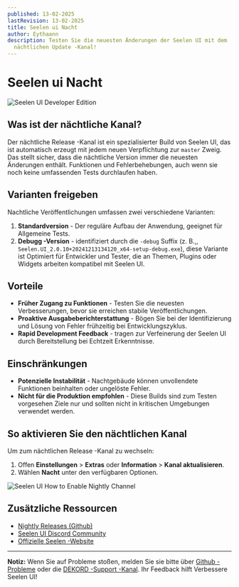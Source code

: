 ```yaml
---
published: 13-02-2025
lastRevision: 13-02-2025
title: Seelen ui Nacht
author: Eythaann
description: Testen Sie die neuesten Änderungen der Seelen UI mit dem
  nächtlichen Update -Kanal!
---
```


# Seelen ui Nacht

![Seelen UI Developer Edition](https://github.com/user-attachments/assets/76634b49-7b09-4ef2-9643-e93542309f5d)

## Was ist der nächtliche Kanal?

Der nächtliche Release -Kanal ist ein spezialisierter Build von Seelen UI, das
ist automatisch erzeugt mit jedem neuen Verpflichtung zur `master` Zweig. Das
stellt sicher, dass die nächtliche Version immer die neuesten Änderungen
enthält. Funktionen und Fehlerbehebungen, auch wenn sie noch keine umfassenden
Tests durchlaufen haben.

## Varianten freigeben

Nachtliche Veröffentlichungen umfassen zwei verschiedene Varianten:

1. **Standardversion** - Der reguläre Aufbau der Anwendung, geeignet für
   Allgemeine Tests.
2. **Debugg -Version** - identifiziert durch die `-debug` Suffix (z. B.,,
   `Seelen.UI_2.0.10+20241213134120_x64-setup-debug.exe`), diese Variante ist
   Optimiert für Entwickler und Tester, die an Themen, Plugins oder Widgets
   arbeiten kompatibel mit Seelen UI.

## Vorteile

- **Früher Zugang zu Funktionen** - Testen Sie die neuesten Verbesserungen,
  bevor sie erreichen stabile Veröffentlichungen.
- **Proaktive Ausgabeberichterstattung** - Bögen Sie bei der Identifizierung und
  Lösung von Fehler frühzeitig bei Entwicklungszyklus.
- **Rapid Development Feedback** - tragen zur Verfeinerung der Seelen UI durch
  Bereitstellung bei Echtzeit Erkenntnisse.

## Einschränkungen

- **Potenzielle Instabilität** - Nachtgebäude können unvollendete Funktionen
  beinhalten oder ungelöste Fehler.
- **Nicht für die Produktion empfohlen** - Diese Builds sind zum Testen
  vorgesehen Ziele nur und sollten nicht in kritischen Umgebungen verwendet
  werden.

## So aktivieren Sie den nächtlichen Kanal

Um zum nächtlichen Release -Kanal zu wechseln:

1. Offen **Einstellungen** > **Extras** oder **Information** > **Kanal
   aktualisieren**.
2. Wählen **Nacht** unter den verfügbaren Optionen.

![Seelen UI How to Enable Nightly Channel](https://github.com/user-attachments/assets/ae88aeac-98cc-4424-a9e7-fb59740b694e)

## Zusätzliche Ressourcen

- [Nightly Releases (Github)](https://github.com/eythaann/Seelen-UI/releases/tag/nightly)
- [Seelen UI Discord Community](https://discord.gg/ABfASx5ZAJ)
- [Offizielle Seelen -Website](https://seelen.io)

---

**Notiz:** Wenn Sie auf Probleme stoßen, melden Sie sie bitte über
[Github -Probleme](https://github.com/eythaann/Seelen-UI/issues) oder die
[DEKORD -Support -Kanal](https://discord.gg/ABfASx5ZAJ). Ihr Feedback hilft
Verbessere Seelen UI!

